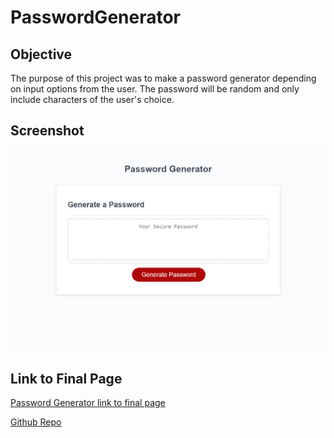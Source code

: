 # PasswordGenerator

## Objective
The purpose of this project was to make a password generator depending on input options from the user. The password will be random and only include characters of the user's choice.

## Screenshot

![Final page screenshot](./assets/password-screenshot.png) 


## Link to Final Page
[Password Generator link to final page]() 

[Github Repo]()
